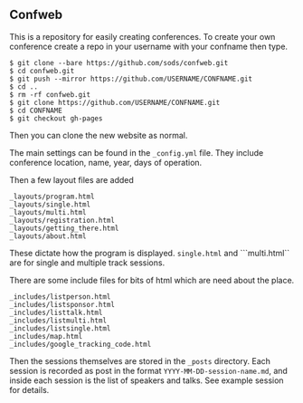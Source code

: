 Confweb
---

This is a repository for easily creating conferences. To create your own conference create a repo in your username with your confname then type.

```
$ git clone --bare https://github.com/sods/confweb.git
$ cd confweb.git
$ git push --mirror https://github.com/USERNAME/CONFNAME.git
$ cd ..
$ rm -rf confweb.git
$ git clone https://github.com/USERNAME/CONFNAME.git
$ cd CONFNAME
$ git checkout gh-pages
```

Then you can clone the new website as normal.

The main settings can be found in the ```_config.yml``` file. They include conference location, name, year, days of operation.


Then a few layout files are added

```
_layouts/program.html
_layouts/single.html
_layouts/multi.html
_layouts/registration.html
_layouts/getting_there.html
_layouts/about.html
```

These dictate how the program is displayed. ```single.html``` and ```multi.html`` are for single and multiple track sessions. 

There are some include files for bits of html which are need about the place.

```
_includes/listperson.html
_includes/listsponsor.html
_includes/listtalk.html
_includes/listmulti.html
_includes/listsingle.html
_includes/map.html
_includes/google_tracking_code.html
```

Then the sessions themselves are stored in the ```_posts``` directory. Each session is recorded as post in the format ```YYYY-MM-DD-session-name.md```, and inside each session is the list of speakers and talks. See example session for details.
